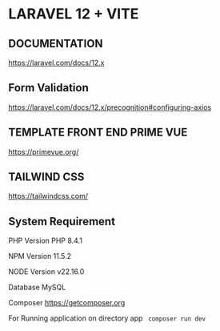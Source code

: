 # LARAVEL 12 + VITE

## DOCUMENTATION

https://laravel.com/docs/12.x

## Form Validation

https://laravel.com/docs/12.x/precognition#configuring-axios

## TEMPLATE FRONT END PRIME VUE

https://primevue.org/

## TAILWIND CSS

https://tailwindcss.com/

## System Requirement

  PHP Version PHP 8.4.1

  NPM Version 11.5.2
  
  NODE Version v22.16.0
  
  Database MySQL

  Composer https://getcomposer.org

For Running application on directory app
` composer run dev`
